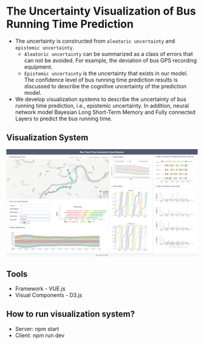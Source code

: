 # The Uncertainty Visualization of Bus Running Time Prediction

- The uncertainty is constructed from `aleatoric uncertainty` and `epistemic uncertainty`. 
  - `Aleatoric uncertainty` can be summarized as a class of errors that can not be avoided. For example, the deviation of bus GPS recording equipment.
  - `Epistemic uncertainty` is the uncertainty that exists in our model. The confidence level of bus running time prediction results is discussed to describe the cognitive uncertainty of the prediction model.
- We develop visualization systems to describe the uncertainty of bus running time prediction, i.e., epistemic uncertainty. In addition, neural network model Bayesian Long Short-Term Memory and Fully connected Layers to predict the bus running time.
## Visualization System
![avatar](overview.png)

## Tools
- Framework - VUE.js
- Visual Components - D3.js
## How to run visualization system?
- Server: npm start
- Client: npm run dev
